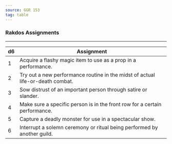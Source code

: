 ```yaml
---
source: GGR 153
tag: table
---
```


### Rakdos Assignments
---
|d6|Assignment|
|----|------------|
|1|Acquire a flashy magic item to use as a prop in a performance.|
|2|Try out a new performance routine in the midst of actual life-or-death combat.|
|3|Sow distrust of an important person through satire or slander.|
|4|Make sure a specific person is in the front row for a certain performance.|
|5|Capture a deadly monster for use in a spectacular show.|
|6|Interrupt a solemn ceremony or ritual being performed by another guild.|
